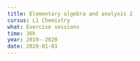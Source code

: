 ```yaml
---
title: Elementary algebra and analysis 2
cursus: L1 Chemistry
what: Exercise sessions
time: 36h
year: 2019--2020
date: 2020-01-01
---
```

